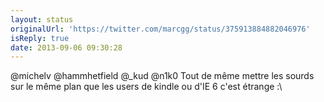 ```yaml
---
layout: status
originalUrl: 'https://twitter.com/marcgg/status/375913884882046976'
isReply: true
date: 2013-09-06 09:30:28
---
```


@michelv @hammhetfield @_kud @n1k0 Tout de même mettre les sourds sur le même plan que les users de kindle ou d'IE 6 c'est étrange :\
